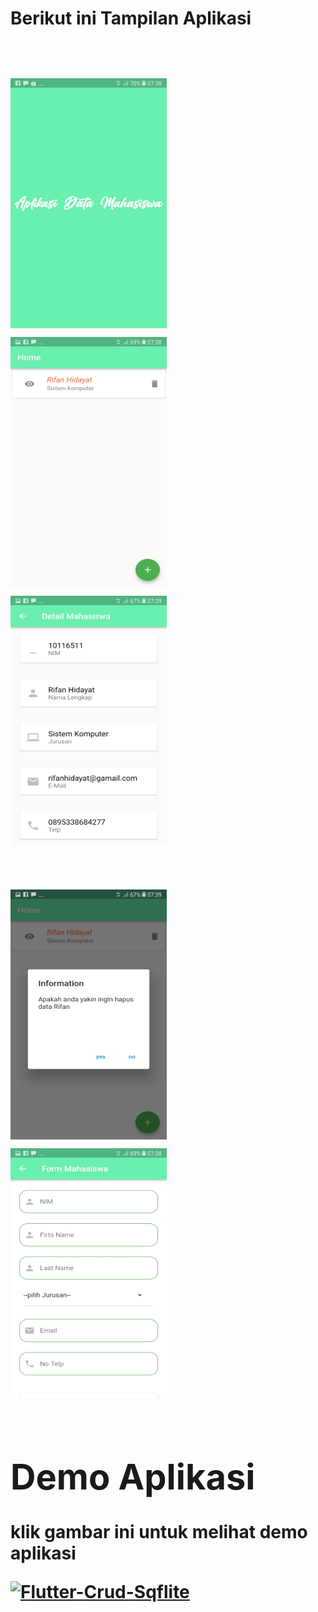 <h1><b>Berikut ini Tampilan Aplikasi<b><h1>
<img src="ss/3.jpeg" width="250" height="400">   <img src="ss/4.jpeg" width="250" height="400">   <img src="ss/1.jpeg" width="250" height="400">
  
  
  <img src="ss/2.jpeg" width="250" height="400">   <img src="ss/5.jpeg" width="250" height="400">

<h1><b>Demo Aplikasi</b></h1>
<p>klik gambar ini untuk melihat demo aplikasi</p>

[![Flutter-Crud-Sqflite](https://img.youtube.com/vi/st5jflCU6nQ&t=10s/ss/1.jpg)](https://www.youtube.com/watch?v=st5jflCU6nQ&t=10s)
